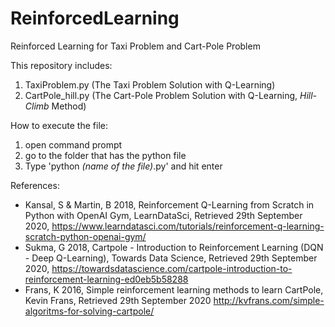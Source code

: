 # ReinforcedLearning
Reinforced Learning for Taxi Problem and Cart-Pole Problem

This repository includes:
1. TaxiProblem.py (The Taxi Problem Solution with Q-Learning)
2. CartPole_hill.py (The Cart-Pole Problem Solution with Q-Learning, *Hill-Climb* Method)

How to execute the file:
1. open command prompt
2. go to the folder that has the python file
3. Type 'python *(name of the file)*.py' and hit enter

References:
- Kansal, S & Martin, B 2018, Reinforcement Q-Learning from Scratch in Python with OpenAI Gym, LearnDataSci, Retrieved 29th September 2020, <https://www.learndatasci.com/tutorials/reinforcement-q-learning-scratch-python-openai-gym/>
- Sukma, G 2018, Cartpole - Introduction to Reinforcement Learning (DQN - Deep Q-Learning), Towards Data Science, Retrieved 29th September 2020, <https://towardsdatascience.com/cartpole-introduction-to-reinforcement-learning-ed0eb5b58288>
- Frans, K 2016, Simple reinforcement learning methods to learn CartPole, Kevin Frans, Retrieved 29th September 2020 <http://kvfrans.com/simple-algoritms-for-solving-cartpole/>
